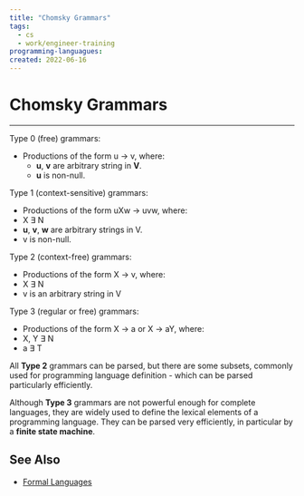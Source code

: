 ```yaml
---
title: "Chomsky Grammars"
tags:
  - cs
  - work/engineer-training
programming-languagues:
created: 2022-06-16
---
```

# Chomsky Grammars
---
Type 0 (free) grammars:
- Productions of the form u $\rightarrow$ v, where:
    - **u**, **v** are arbitrary string in **V**.
    - **u** is non-null.

Type 1 (context-sensitive) grammars:
- Productions of the form uXw $\rightarrow$ uvw, where:
- X $\exists$ N
- **u**, **v**, **w** are arbitrary strings in V.
- v is non-null.

Type 2 (context-free) grammars:
- Productions of the form X $\rightarrow$ v, where:
- X $\exists$ N
- v is an arbitrary string in V

Type 3 (regular or free) grammars:
- Productions of the form X $\rightarrow$ a or X $\rightarrow$ aY, where:
- X, Y $\exists$ N
- a $\exists$ T

All **Type 2** grammars can be parsed, but there are some subsets, commonly used for programming language definition - which can be parsed particularly efficiently.

Although **Type 3** grammars are not powerful enough for complete languages, they are widely used to define the lexical elements of a programming language. They can be parsed very efficiently, in particular by a **finite state machine**.

## See Also
- [Formal Languages](notes/general/formal-languages.md)